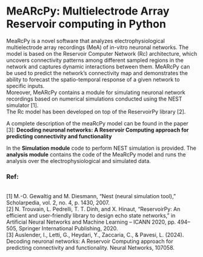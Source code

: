 # MeARcPy: Multielectrode Array Reservoir computing in Python

MeaRcPy is a novel software that analyzes electrophysiological multielectrode array recordings (MeA) of in-vitro neuronal networks. The model is based on the Reservoir Computer Network (Rc) architecture, which uncovers connectivity patterns among different sampled regions in the network and captures dynamic interactions between them. MeARcPy can be used to predict the network’s connectivity map and demonstrates the ability to forecast the spatio-temporal response of a given network to specific inputs.\
Moreover, MeARcPy contains a module for simulating neuronal network recordings based on numerical simulations conducted using the NEST simulator [1].\
The Rc model has been developed on top of the ReservoirPy library [2].

A complete description of the meaRcPy model can be found in the paper [3]:
**Decoding neuronal networks: A Reservoir Computing approach for predicting connectivity and functionality**

In the **Simulation module** code to perform NEST simulation is provided. The **analysis module** contains the code of the MeaRcPy model and runs the analysis over the electrophysiological and simulated data.

### Ref:
\
[1] M.-O. Gewaltig and M. Diesmann, “Nest (neural simulation tool),” Scholarpedia, vol. 2, no. 4, p. 1430, 2007.\
[2] N. Trouvain, L. Pedrelli, T. T. Dinh, and X. Hinaut, “ReservoirPy: An efficient and user-friendly library to design
    echo state networks,” in Artificial Neural Networks and Machine Learning – ICANN 2020, pp. 494–505, Springer International Publishing, 2020.\
[3] Auslender, I., Letti, G., Heydari, Y., Zaccaria, C., & Pavesi, L. (2024). Decoding neuronal networks: A Reservoir Computing approach for predicting connectivity and functionality. Neural Networks, 107058.
